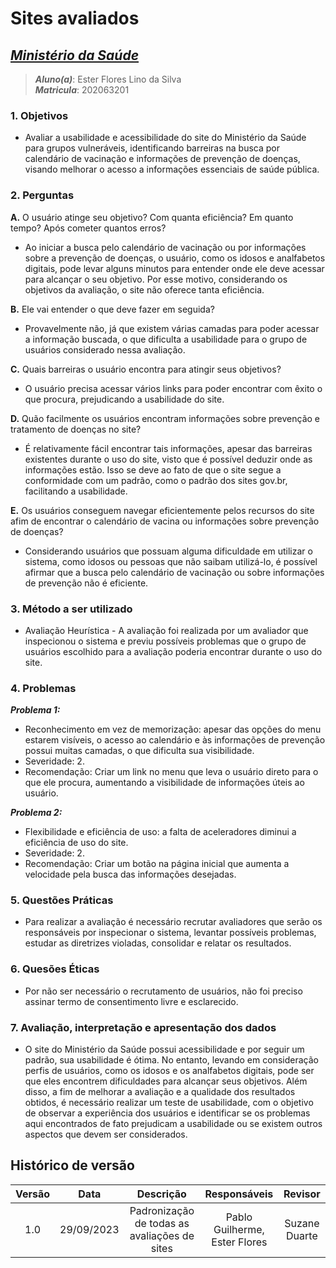 # **Sites avaliados**

## [_Ministério da Saúde_](https://www.gov.br/saude/pt-br)

> **_Aluno(a)_**: Ester Flores Lino da Silva  
> **_Matricula_**: 202063201

### **1. Objetivos**

* Avaliar a usabilidade e acessibilidade do site do Ministério da Saúde para grupos vulneráveis, identificando barreiras na busca por calendário de vacinação e informações de prevenção de doenças, visando melhorar o acesso a informações essenciais de saúde pública.

### **2. Perguntas**

**A.** O usuário atinge seu objetivo? Com quanta eficiência? Em quanto tempo? Após cometer quantos erros?

* Ao iniciar a busca pelo calendário de vacinação ou por informações sobre a prevenção de doenças, o usuário, como os idosos e analfabetos digitais, pode levar alguns minutos para entender onde ele deve acessar para alcançar o seu objetivo. Por esse motivo, considerando os objetivos da avaliação, o site não oferece tanta eficiência.

**B.** Ele vai entender o que deve fazer em seguida?

* Provavelmente não, já que existem várias camadas para poder acessar a informação buscada, o que dificulta a usabilidade para o grupo de usuários considerado nessa avaliação.

**C.** Quais barreiras o usuário encontra para atingir seus objetivos?

* O usuário precisa acessar vários links para poder encontrar com êxito o que procura, prejudicando a usabilidade do site.

**D.** Quão facilmente os usuários encontram informações sobre prevenção e tratamento de doenças no site?

* É relativamente fácil encontrar tais informações, apesar das barreiras existentes durante o uso do site, visto que é possível deduzir onde as informações estão. Isso se deve ao fato de que o site segue a conformidade com um padrão, como o padrão dos sites gov.br, facilitando a usabilidade.

**E.** Os usuários conseguem navegar eficientemente pelos recursos do site afim de encontrar o calendário de vacina ou informações sobre prevenção de doenças?

* Considerando usuários que possuam alguma dificuldade em utilizar o sistema, como idosos ou pessoas que não saibam utilizá-lo, é possível afirmar que a busca pelo calendário de vacinação ou sobre informações de prevenção não é eficiente.

### **3. Método a ser utilizado**

* Avaliação Heurística - A avaliação foi realizada por um avaliador que inspecionou o sistema e previu possíveis problemas que o grupo de usuários escolhido para a avaliação poderia encontrar durante o uso do site.

### **4. Problemas**

**_Problema 1:_**

* Reconhecimento em vez de memorização: apesar das opções do menu estarem visíveis, o acesso ao calendário e às informações de prevenção possui muitas camadas, o que dificulta sua visibilidade.
* Severidade: 2.
* Recomendação: Criar um link no menu que leva o usuário direto para o que ele procura, aumentando a visibilidade de informações úteis ao usuário.

**_Problema 2:_**

* Flexibilidade e eficiência de uso: a falta de aceleradores diminui a eficiência de uso do site.
* Severidade: 2.
* Recomendação: Criar um botão na página inicial que aumenta a velocidade pela busca das informações desejadas.

### **5. Questões Práticas**

* Para realizar a avaliação é necessário recrutar avaliadores que serão os responsáveis por inspecionar o sistema, levantar possíveis problemas, estudar as diretrizes violadas, consolidar e relatar os resultados.

### **6. Quesões Éticas**

* Por não ser necessário o recrutamento de usuários, não foi preciso assinar termo de consentimento livre e esclarecido.

### **7. Avaliação, interpretação e apresentação dos dados**

* O site do Ministério da Saúde possui acessibilidade e por seguir um padrão, sua usabilidade é ótima. No entanto, levando em consideração perfis de usuários, como os idosos e os analfabetos digitais, pode ser que eles encontrem dificuldades para alcançar seus objetivos. Além disso, a fim de melhorar a avaliação e a qualidade dos resultados obtidos, é necessário realizar um teste de usabilidade, com o objetivo de observar a experiência dos usuários e identificar se os problemas aqui encontrados de fato prejudicam a usabilidade ou se existem outros aspectos que devem ser considerados.

## Histórico de versão

| Versão |    Data    |                  Descrição                   |      Responsáveis      |    Revisor    |
| :----: | :--------: | :------------------------------------------: | :--------------------: | :-----------: |
|  1.0   | 29/09/2023 | Padronização de todas as avaliações de sites | Pablo Guilherme, Ester Flores | Suzane Duarte |
